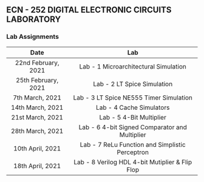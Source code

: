 ## ECN - 252 DIGITAL ELECTRONIC CIRCUITS LABORATORY 
### Lab Assignments

|       Date       | Lab |
|:----------------:|:----------------------------------------:|
| 22nd February, 2021| Lab - 1 Microarchitectural Simulation | 
| 25th February, 2021| Lab - 2 LT Spice Simulation |
| 7th March, 2021| Lab - 3 LT Spice NE555 Timer Simulation |
| 14th March, 2021| Lab - 4 Cache Simulators | 
| 21st March, 2021| Lab - 5 4-Bit Multiplier | 
| 28th March, 2021| Lab - 6 4-bit Signed Comparator and Multiplier | 
| 10th April, 2021| Lab - 7 ReLu Function and Simplistic Perceptron |
| 18th April, 2021| Lab - 8 Verilog HDL 4-bit Mutiplier & Flip Flop |